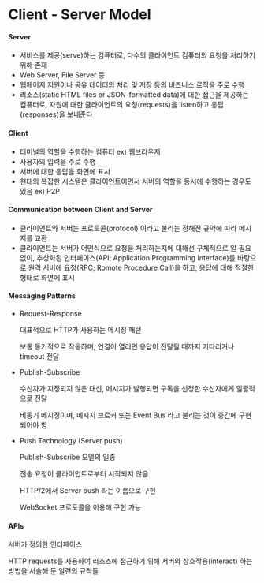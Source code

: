 # Client - Server Model



#### Server

* 서비스를 제공(serve)하는 컴퓨터로, 다수의 클라이언트 컴퓨터의 요청을 처리하기 위해 존재
* Web Server, File Server 등
* 웹페이지 지원이나 공유 데이터의 처리 및 저장 등의 비즈니스 로직을 주로 수행
* 리소스(static HTML files or JSON-formatted data)에 대한 접근을 제공하는 컴퓨터로, 자원에 대한 클라이언트의 요청(requests)을 listen하고 응답(responses)을 보내준다



#### Client

* 터미널의 역할을 수행하는 컴퓨터 ex) 웹브라우저
* 사용자의 입력을 주로 수행
* 서버에 대한 응답을 화면에 표시
* 현대의 복잡한 시스템은 클라이언트이면서 서버의 역할을 동시에 수행하는 경우도 있음 ex) P2P



#### Communication between Client and Server

* 클라이언트와 서버는 프로토콜(protocol) 이라고 불리는 정해진 규약에 따라 메시지를 교환
* 클라이언트는 서버가 어떤식으로 요청을 처리하는지에 대해선 구체적으로 알 필요없이, 추상화된 인터페이스(API; Application Programming Interface)를 바탕으로 원격 서버에 요청(RPC; Romote Procedure Call)을 하고, 응답에 대해 적절한 형태로 화면에 표시



#### Messaging Patterns

* Request-Response

  대표적으로 HTTP가 사용하는 메시징 패턴

  보통 동기적으로 작동하며, 연결이 열리면 응답이 전달될 때까지 기다리거나 timeout 전달

* Publish-Subscribe

  수신자가 지정되지 않은 대신, 메시지가 발행되면 구독을 신청한 수신자에게 일괄적으로 전달

  비동기 메시징이며, 메시지 브로커 또는 Event Bus 라고 불리는 것이 중간에 구현되어야 함

* Push Technology (Server push)

  Publish-Subscribe 모델의 일종

  전송 요청이 클라이언트로부터 시작되지 않음

  HTTP/2에서 Server push 라는 이름으로 구현

  WebSocket 프로토콜을 이용해 구현 가능



#### APIs

서버가 정의한 인터페이스

HTTP requests를 사용하여 리소스에 접근하기 위해 서버와 상호작용(interact) 하는 방법을 서술해 둔 일련의 규칙들